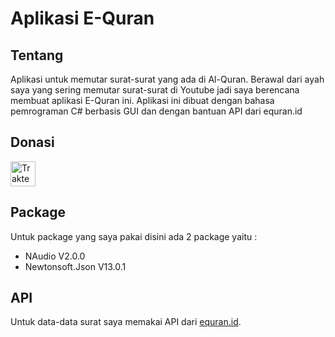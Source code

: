 # Aplikasi E-Quran

## Tentang
Aplikasi untuk memutar surat-surat yang ada di Al-Quran. Berawal dari ayah saya yang sering memutar surat-surat di Youtube jadi saya berencana membuat aplikasi E-Quran ini. Aplikasi ini dibuat dengan bahasa pemrograman C# berbasis GUI dan dengan bantuan API dari equran.id

## Donasi
<a href="https://trakteer.id/suryamsj/tip" target="_blank"><img id="wse-buttons-preview" src="https://cdn.trakteer.id/images/embed/trbtn-red-3.jpg" height="40" style="border: 0px; height: 40px;" alt="Trakteer Saya"></a>

## Package
Untuk package yang saya pakai disini ada 2 package yaitu :
- NAudio V2.0.0
- Newtonsoft.Json V13.0.1

## API
Untuk data-data surat saya memakai API dari [equran.id](equran.id).
